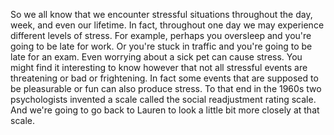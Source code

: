 So we all know that we encounter stressful situations throughout the day, week,
and even our lifetime. In fact, throughout one day we may experience different
levels of stress. For example, perhaps you oversleep and you're going to be
late for work. Or you're stuck in traffic and you're going to be late for an
exam. Even worrying about a sick pet can cause stress. You might find it
interesting to know however that not all stressful events are threatening or
bad or frightening. In fact some events that are supposed to be pleasurable or
fun can also produce stress. To that end in the 1960s two psychologists
invented a scale called the social readjustment rating scale. And we're going
to go back to Lauren to look a little bit more closely at that scale.
